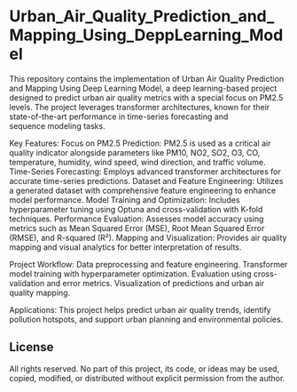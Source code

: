# Urban_Air_Quality_Prediction_and_Mapping_Using_DeppLearning_Model
This repository contains the implementation of Urban Air Quality Prediction and Mapping Using Deep Learning Model, a deep learning-based project designed to predict urban air quality metrics with a special focus on PM2.5 levels. The project leverages transformer architectures, known for their state-of-the-art performance in time-series forecasting and sequence modeling tasks.

Key Features:
Focus on PM2.5 Prediction: PM2.5 is used as a critical air quality indicator alongside parameters like PM10, NO2, SO2, O3, CO, temperature, humidity, wind speed, wind direction, and traffic volume.
Time-Series Forecasting: Employs advanced transformer architectures for accurate time-series predictions.
Dataset and Feature Engineering: Utilizes a generated dataset with comprehensive feature engineering to enhance model performance.
Model Training and Optimization: Includes hyperparameter tuning using Optuna and cross-validation with K-fold techniques.
Performance Evaluation: Assesses model accuracy using metrics such as Mean Squared Error (MSE), Root Mean Squared Error (RMSE), and R-squared (R²).
Mapping and Visualization: Provides air quality mapping and visual analytics for better interpretation of results.

Project Workflow:
Data preprocessing and feature engineering.
Transformer model training with hyperparameter optimization.
Evaluation using cross-validation and error metrics.
Visualization of predictions and urban air quality mapping.

Applications:
This project helps predict urban air quality trends, identify pollution hotspots, and support urban planning and environmental policies.

## License
All rights reserved. No part of this project, its code, or ideas may be used, copied, modified, or distributed without explicit permission from the author.
